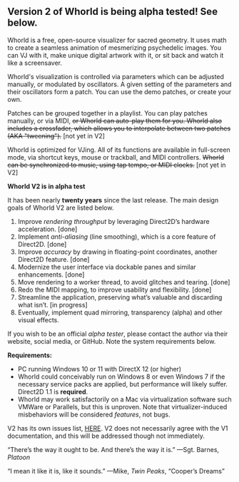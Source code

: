 ## Version 2 of Whorld is being alpha tested! See below.

Whorld is a free, open-source visualizer for sacred geometry. It uses math to create a seamless animation of mesmerizing psychedelic images. You can VJ with it, make unique digital artwork with it, or sit back and watch it like a screensaver.

Whorld's visualization is controlled via parameters which can be adjusted manually, or modulated by oscillators. A given setting of the parameters and their oscillators form a patch. You can use the demo patches, or create your own.

Patches can be grouped together in a playlist. You can play patches manually, or via MIDI, ~~or Whorld can auto-play them for you. Whorld also includes a crossfader, which allows you to interpolate between two patches (AKA "tweening").~~ [not yet in V2]

Whorld is optimized for VJing. All of its functions are available in full-screen mode, via shortcut keys, mouse or trackball, and MIDI controllers. ~~Whorld can be synchronized to music, using tap tempo, or MIDI clocks.~~ [not yet in V2]

**Whorld V2 is in alpha test**

It has been nearly **twenty years** since the last release. The main design goals of Whorld V2 are listed below.

1. Improve *rendering throughput* by leveraging Direct2D’s hardware acceleration. [done]
2. Implement *anti-aliasing* (line smoothing), which is a core feature of Direct2D.  [done]
3. Improve *accuracy* by drawing in floating-point coordinates, another Direct2D feature.  [done]
4. Modernize the user interface via dockable panes and similar enhancements. [done]
5. Move rendering to a worker thread, to avoid glitches and tearing. [done]
6. Redo the MIDI mapping, to improve usability and flexibility. [done] 
7. Streamline the application, preserving what’s valuable and discarding what isn’t. [in progress]
8. Eventually, implement quad mirroring, transparency (alpha) and other visual effects.

If you wish to be an official _alpha tester_, please contact the author via their website, social media, or GitHub. Note the system requirements below. 

**Requirements:**
* PC running Windows 10 or 11 with DirectX 12 (or higher)
* Whorld could conceivably run on Windows 8 or even Windows 7 if the necessary service packs are applied, but performance will likely suffer. Direct2D 1.1 is **required**.
* Whorld may work satisfactorily on a Mac via virtualization software such VMWare or Parallels, but this is unproven. Note that virtualizer-induced misbehaviors will be considered _features_, not bugs.

V2 has its own issues list, [HERE](https://victimofleisure.github.io/Whorld/Whorld2-issues.html). V2 does not necessarily agree with the V1 documentation, and this will be addressed though not immediately.

“There’s the way it ought to be. And there’s the way it is.” —Sgt. Barnes, _Platoon_

“I mean it like it is, like it sounds.” —Mike, _Twin Peaks_, “Cooper’s Dreams”

